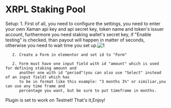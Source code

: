 ﻿# XRPL Staking Pool
Setup: 
       1. First of all, you need to configure the settings, you need to enter your own Xaman api key 
          and api secret key, token name and token's issuer account, furthermore you need staking
          wallet's secret key, if "Enable testing" is checked, than payout will happen in matter
          of seconds, otherwise you need to wait time you set up.![1](https://github.com/rihno123/wp-xrpl-staking-pool/assets/122835110/d22370c0-3dd8-4910-a9b3-587d8fc918df)

       
       2. Create a Form in elementor and set id to "Form"

       2. Form must have one input field with id "amount" which is used for defining staking amount and 
          another one with id "period"(you can also use "Select" instead of an input field) which has 
          to be in format like this example: "3 months 3%" or similiar,you can use any time frame and 
          percentage you want, but be sure to put timeframe in months.


Plugin is set to work on Testnet!
That's it,Enjoy!
